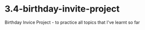 # 3.4-birthday-invite-project
Birthday Invice Project - to practice all topics that I've learnt so far
